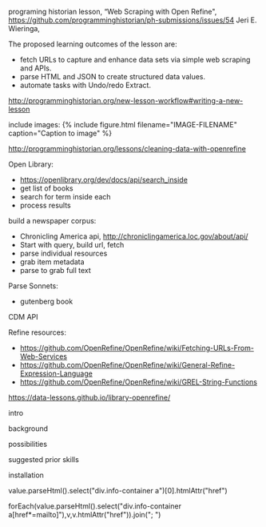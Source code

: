 programing historian lesson, “Web Scraping with Open Refine", https://github.com/programminghistorian/ph-submissions/issues/54
Jeri E. Wieringa, 

The proposed learning outcomes of the lesson are:
- fetch URLs to capture and enhance data sets via simple web scraping and APIs.
- parse HTML and JSON to create structured data values.
- automate tasks with Undo/redo Extract.

http://programminghistorian.org/new-lesson-workflow#writing-a-new-lesson

include images:
{% include figure.html filename="IMAGE-FILENAME" caption="Caption to image" %}

http://programminghistorian.org/lessons/cleaning-data-with-openrefine

Open Library:
- https://openlibrary.org/dev/docs/api/search_inside
- get list of books
- search for term inside each
- process results

build a newspaper corpus:
- Chronicling America api, http://chroniclingamerica.loc.gov/about/api/ 
- Start with query, build url, fetch
- parse individual resources
- grab item metadata
- parse to grab full text

Parse Sonnets:
- gutenberg book

CDM API


Refine resources:
- https://github.com/OpenRefine/OpenRefine/wiki/Fetching-URLs-From-Web-Services
- https://github.com/OpenRefine/OpenRefine/wiki/General-Refine-Expression-Language
- https://github.com/OpenRefine/OpenRefine/wiki/GREL-String-Functions

https://data-lessons.github.io/library-openrefine/

intro

background

possibilities

suggested prior skills

installation

value.parseHtml().select("div.info-container a")[0].htmlAttr("href")

forEach(value.parseHtml().select("div.info-container a[href*=mailto]"),v,v.htmlAttr("href")).join("; ")